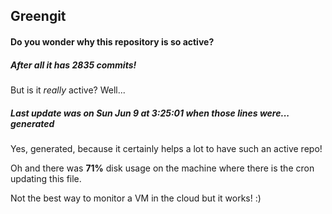 ## Greengit

#### Do you wonder why this repository is so active?

##### After all it has 2835 commits!

But is it *really* active? Well...

##### Last update was on Sun Jun 9 at 3:25:01 when those lines were... generated

Yes, generated, because it certainly helps a lot to have such an active repo!

Oh and there was **71%** disk usage on the machine
where there is the cron updating this file.

Not the best way to monitor a VM in the cloud but it works! :)
